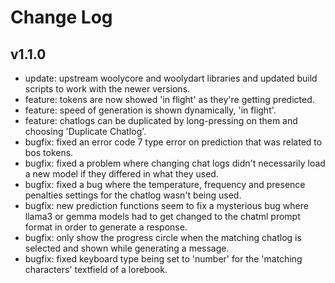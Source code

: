 # Change Log

## v1.1.0

* update: upstream woolycore and woolydart libraries and updated build scripts to work with the newer versions.
* feature: tokens are now showed 'in flight' as they're getting predicted.
* feature: speed of generation is shown dynamically, 'in flight'.
* feature: chatlogs can be duplicated by long-pressing on them and choosing 'Duplicate Chatlog'.
* bugfix: fixed an error code 7 type error on prediction that was related to bos tokens.
* bugfix: fixed a problem where changing chat logs didn't necessarily load a new model if they differed in what they used.
* bugfix: fixed a bug where the temperature, frequency and presence penalties settings for the chatlog wasn't being used.
* bugfix: new prediction functions seem to fix a mysterious bug where llama3 or gemma models had to get changed
  to the chatml prompt format in order to generate a response.
* bugfix: only show the progress circle when the matching chatlog is selected and shown while generating a message.
* bugfix: fixed keyboard type being set to 'number' for the 'matching characters' textfield of a lorebook.
